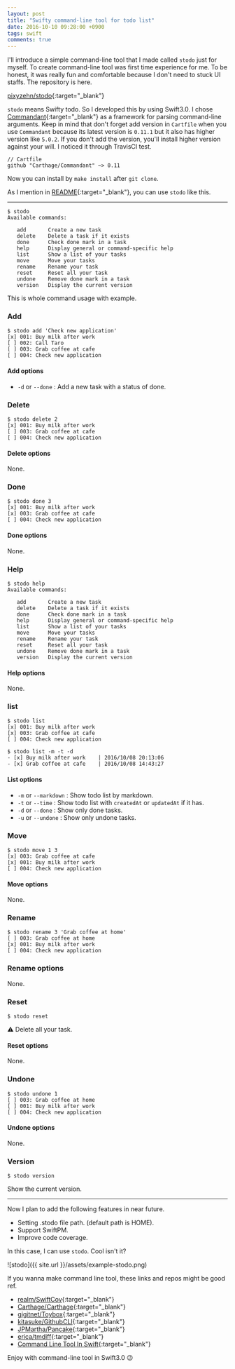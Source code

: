 ```yaml
---
layout: post
title: "Swifty command-line tool for todo list"
date: 2016-10-10 09:28:00 +0900
tags: swift
comments: true
---
```


I'll introduce a simple command-line tool that I made called `stodo` just for myself. To create command-line tool was first time experience for me. To be honest, it was really fun and comfortable because I don't need to stuck UI staffs. The repository is here.

[pixyzehn/stodo](https://github.com/pixyzehn/stodo){:target="_blank"}

`stodo` means Swifty todo. So I developed this by using Swift3.0. I chose [Commandant](https://github.com/Carthage/Commandant){:target="_blank"} as a framework for parsing command-line arguments. Keep in mind that don't forget add version in `Cartfile` when you use `Commandant` because its latest version is `0.11.1` but it also has higher version like `5.0.2`. If you don't add the version, you'll install higher version against your will. I noticed it through TravisCI test.

```
// Cartfile
github "Carthage/Commandant" ~> 0.11
```

Now you can install by `make install` after `git clone`.   

As I mention in [README](https://github.com/pixyzehn/stodo/blob/master/README.md){:target="_blank"}, you can use `stodo` like this.

---

```
$ stodo
Available commands:

   add       Create a new task
   delete    Delete a task if it exists
   done      Check done mark in a task
   help      Display general or command-specific help
   list      Show a list of your tasks
   move      Move your tasks
   rename    Rename your task
   reset     Reset all your task
   undone    Remove done mark in a task
   version   Display the current version
```

This is whole command usage with example.

### Add
```
$ stodo add 'Check new application'
[x] 001: Buy milk after work
[ ] 002: Call Taro
[ ] 003: Grab coffee at cafe
[ ] 004: Check new application
```

#### Add options
- `-d` or `--done` : Add a new task with a status of done.

### Delete
```
$ stodo delete 2
[x] 001: Buy milk after work
[ ] 003: Grab coffee at cafe
[ ] 004: Check new application
```

#### Delete options
None.

### Done
```
$ stodo done 3
[x] 001: Buy milk after work
[x] 003: Grab coffee at cafe
[ ] 004: Check new application
```

#### Done options
None.

### Help
```
$ stodo help
Available commands:

   add       Create a new task
   delete    Delete a task if it exists
   done      Check done mark in a task
   help      Display general or command-specific help
   list      Show a list of your tasks
   move      Move your tasks
   rename    Rename your task
   reset     Reset all your task
   undone    Remove done mark in a task
   version   Display the current version
```

#### Help options
None.

### list
```
$ stodo list
[x] 001: Buy milk after work
[x] 003: Grab coffee at cafe
[ ] 004: Check new application

$ stodo list -m -t -d
- [x] Buy milk after work    | 2016/10/08 20:13:06
- [x] Grab coffee at cafe    | 2016/10/08 14:43:27
```
#### List options
- `-m` or `--markdown` : Show todo list by markdown.
- `-t` or `--time` : Show todo list with `createdAt` or `updatedAt` if it has.
- `-d` or `--done` : Show only done tasks.
- `-u` or `--undone` : Show only undone tasks.

### Move
```
$ stodo move 1 3
[x] 003: Grab coffee at cafe
[x] 001: Buy milk after work
[ ] 004: Check new application
```

#### Move options
None.

### Rename
```
$ stodo rename 3 'Grab coffee at home'
[ ] 003: Grab coffee at home
[x] 001: Buy milk after work
[ ] 004: Check new application
```

### Rename options
None.

### Reset
```
$ stodo reset
```
:warning: Delete all your task.

#### Reset options
None.

### Undone
```
$ stodo undone 1
[ ] 003: Grab coffee at home
[ ] 001: Buy milk after work
[ ] 004: Check new application
```

#### Undone options
None.

### Version
```
$ stodo version
```
Show the current version.

---

Now I plan to add the following features in near future.  


- Setting .stodo file path. (default path is HOME).  
- Support SwiftPM.  
- Improve code coverage.  

In this case, I can use `stodo`. Cool isn't it?

![stodo]({{ site.url }}/assets/example-stodo.png)

If you wanna make command line tool, these links and repos might be good ref.  

- [realm/SwiftCov](https://github.com/realm/SwiftCov){:target="_blank"}  
- [Carthage/Carthage](https://github.com/Carthage/Carthage){:target="_blank"}  
- [gigitnet/Toybox](https://github.com/giginet/Toybox){:target="_blank"}  
- [kitasuke/GithubCLI](https://github.com/kitasuke/GithubCLI.swift){:target="_blank"}  
- [JPMartha/Pancake](https://github.com/JPMartha/Pancake){:target="_blank"}  
- [erica/tmdiff](https://github.com/erica/tmdiff){:target="_blank"}  
- [Command Line Tool In Swift](http://www.slideshare.net/kitasuke/command-line-tool-in-swift){:target="_blank"}  

Enjoy with command-line tool in Swift3.0 :wink:
